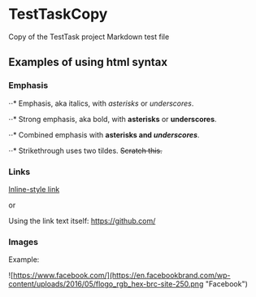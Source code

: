 # TestTaskCopy
Copy of the TestTask project
Markdown test file
## Examples of using html syntax
### Emphasis

⋅⋅* Emphasis, aka italics, with *asterisks* or _underscores_.

⋅⋅* Strong emphasis, aka bold, with **asterisks** or __underscores__.

⋅⋅* Combined emphasis with **asterisks and _underscores_**.

⋅⋅* Strikethrough uses two tildes. ~~Scratch this.~~

### Links

[Inline-style link](https://github.com/ "GitHub's page")

or

Using the link text itself: <https://github.com/>

### Images

Example:

![https://www.facebook.com/](https://en.facebookbrand.com/wp-content/uploads/2016/05/flogo_rgb_hex-brc-site-250.png "Facebook")
